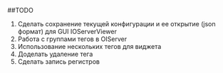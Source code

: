 ##TODO

1. Сделать сохранение текущей конфигурации и ее открытие (json формат) для GUI IOServerViewer
2. Работа с группами тегов в OIServer
3. Использование нескольких тегов для виджета
4. Доделать удаление тега
5. Сделать запись регистров


